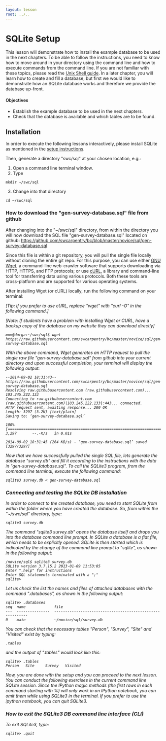 ```yaml
---
layout: lesson
root: ../..
---
```


# SQLite Setup 


This lesson will demonstrate how to install the example database to be used in the next chapters. To be able to follow the instructions, you need to know how to move around in your directory using the command line and how to execute commands from the command line. If you are not familiar with these topics, please read the [Unix Shell guide](http://software-carpentry.org/v5/novice/shell/index.html). In a later chapter, you will learn how to create and fill a database, but first we would like to demonstrate how an SQLite database works and therefore we provide the database up-front.


#### Objectives

*   Establish the example database to be used in the next chapters.
*   Check that the database is available and which tables are to be found.


## Installation


In order to execute the following lessons interactively, please install SQLite as mentioned in the [setup instructions](http://software-carpentry.org/v5/setup.html).

Then, generate a directory "swc/sql" at your chosen location, e.g.:


1) Open a command line terminal window.  
2) Type 


<pre class="in"><code>mkdir ~/swc/sql</code></pre>


3) Change into that directory 


<pre class="in"><code>cd ~/swc/sql</code></pre>


### How to download the "gen-survey-database.sql" file from github


After changing into the "~/swc/sql" directory, from within the directory you will now download the SQL file "gen-survey-database.sql" located on github: https://github.com/swcarpentry/bc/blob/master/novice/sql/gen-survey-database.sql  

Since this file is within a git repository, you will pull the single file locally without cloning the entire git repo. For this purpose, you can use either [GNU Wget](http://en.wikipedia.org/wiki/Wget), a command-line web-crawler software that supports downloading via HTTP, HTTPS, and FTP protocols; or use [cURL](http://en.wikipedia.org/wiki/CURL), a library and command-line tool for transferring data using various protocols. Both these tools are cross-platform and are supported for various operating systems. 

After installing Wget (or cURL) locally, run the following command on your terminal:

<i>[Tip: If you prefer to use cURL, replace "wget" with "curl -O" in the following command.]</i>

<i> [Note: If students have a problem with installing Wget or CURL, have a backup copy of the database on my website they can download directly] <i>


<pre class="in"><code>mom@durga:~/swc/sql$ wget https://raw.githubusercontent.com/swcarpentry/bc/master/novice/sql/gen-survey-database.sql</code></pre>


With the above command, Wget generates an HTTP request to pull the single raw file "gen-survey-database.sql" from github into your current directory and upon successful completion, your terminal will display the following output:


<pre class="in"><code>--2014-09-02 18:31:43--  https://raw.githubusercontent.com/swcarpentry/bc/master/novice/sql/gen-survey-database.sql
Resolving raw.githubusercontent.com (raw.githubusercontent.com)... 103.245.222.133
Connecting to raw.githubusercontent.com (raw.githubusercontent.com)|103.245.222.133|:443... connected.
HTTP request sent, awaiting response... 200 OK
Length: 3297 (3.2K) [text/plain]
Saving to: ‘gen-survey-database.sql’

100%[=========================================================================================================================&gt;] 3,297       --.-K/s   in 0.01s   

2014-09-02 18:31:45 (264 KB/s) - ‘gen-survey-database.sql’ saved [3297/3297]</code></pre>


Now that we have successfully pulled the single SQL file, lets generate the database "survey.db" and fill it according to the instructions with the data in "gen-survey-database.sql". To call the SQLite3 program, from the command line terminal, execute the following command:


<pre class="in"><code>sqlite3 survey.db &lt; gen-survey-database.sql</code></pre>


### Connecting and testing the SQLite DB installation


In order to connect to the created database, you need to start SQLite from within the folder where you have created the database. So, from within the "~/swc/sql" directory, type:


<pre class="in"><code>sqlite3 survey.db</code></pre>


The command "sqlite3 survey.db" opens the database itself and drops you into the database command line prompt. In SQLite a database is a flat file, which needs to be explicitly opened. SQLite is then started which is indicated by the change of the command line prompt to "sqlite", as shown in the following output:


<pre class="in"><code>/novice/sql$ sqlite3 survey.db 
SQLite version 3.7.15.2 2013-01-09 11:53:05
Enter &#34;.help&#34; for instructions
Enter SQL statements terminated with a &#34;;&#34;
sqlite&gt;  </code></pre>


Let us check the list the names and files of attached databases with the command ".databases", as shown in the following output:


<pre class="in"><code>sqlite&gt; .databases
seq  name             file                                                      
---  ---------------  ----------------------------------------------------------
0    main             ~/novice/sql/survey.db </code></pre>


You can check that the necessary tables "Person", "Survey", "Site" and "Visited" exist by typing:


<pre class="in"><code>.tables</code></pre>


and the output of ".tables" would look like this:


<pre class="in"><code>sqlite&gt; .tables
Person   Site     Survey   Visited</code></pre>


Now, you are done with the setup and you can proceed to the next lesson. You can conduct the following exercises in the current command line SQLite session. Since the IPython magic methods (the first rows in each command starting with %) will only work in an IPython notebook, you can omit them while using SQLite3 in the terminal. If you prefer to use the ipython notebook, you can quit SQLite3.


### How to exit the SQLite3 DB command line interface (CLI)


 To exit SQLite3, type:


<pre class="in"><code>sqlite&gt; .quit</code></pre>
